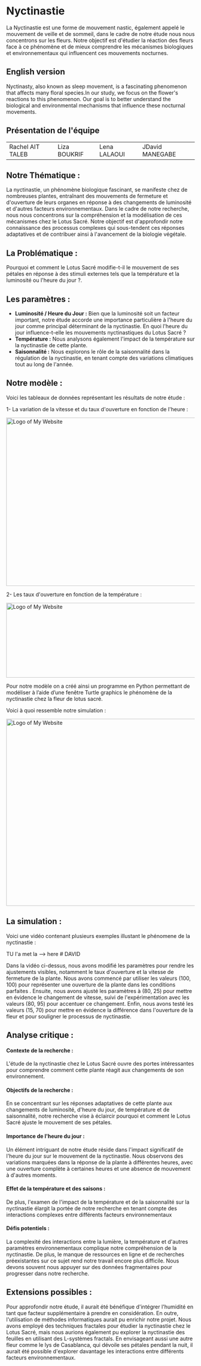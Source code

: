 # Nyctinastie

La Nyctinastie est une forme de mouvement nastic, également appelé le mouvement de veille et de sommeil, dans le cadre de notre étude nous nous concentrons sur les fleurs.
Notre objectif est d'étudier la réaction des fleurs face à ce  phénomène et de mieux comprendre les mécanismes biologiques et environnementaux qui influencent ces mouvements nocturnes.
## English version

Nyctinasty, also known as sleep movement, is a fascinating phenomenon that affects many floral species.In our study, we focus on the flower's reactions to this phenomenon. Our goal is to better understand the biological and environmental mechanisms that influence these nocturnal movements.

## Présentation de l'équipe
<table>
    <tr>
        <td>Rachel AIT TALEB</td>
        <td>Liza BOUKRIF</td>
        <td>Lena LALAOUI</td>
        <td>JDavid MANEGABE</td>
    </tr>
</table>


##  Notre Thématique :
La nyctinastie, un phénomène biologique fascinant, se manifeste chez de nombreuses plantes, entraînant des mouvements de fermeture et d'ouverture de leurs organes en réponse à des changements de luminosité et d'autres facteurs environnementaux. Dans le cadre de notre recherche, nous nous concentrons sur la compréhension et la modélisation de ces mécanismes chez le Lotus Sacré. Notre objectif est d'approfondir notre connaissance des processus complexes qui sous-tendent ces réponses adaptatives et de contribuer ainsi à l'avancement de la biologie végétale.

## La Problématique : 
Pourquoi et comment le Lotus Sacré modifie-t-il le mouvement de ses pétales en réponse à des stimuli externes tels que la température et la luminosité ou l'heure du jour ?.


## Les paramètres :    
- **Luminosité / Heure du Jour :** Bien que la luminosité soit un facteur important, notre étude accorde une importance particulière à l'heure du jour comme principal déterminant de la nyctinastie.  En quoi l'heure du jour influence-t-elle les mouvements nyctinastiques du Lotus Sacré ?
- **Température :** Nous analysons également l'impact de la température sur la nyctinastie de cette plante.
- **Saisonnalité :** Nous explorons le rôle de la saisonnalité dans la régulation de la nyctinastie, en tenant compte des variations climatiques tout au long de l'année.

## Notre modèle :

Voici les tableaux de données représentant les résultats de notre étude :

 1- La variation de la vitesse et du taux d'ouverture en fonction de l'heure :

 
 <img src="https://github.com/are-dynamic-2024-g4/nyctinastie-lotus/blob/main/VTH.png" alt="Logo of My Website" width="550" height="450"> 





 2- Les taux d'ouverture en fonction de la température : 


 <img src="https://github.com/are-dynamic-2024-g4/nyctinastie-lotus/blob/main/TO.png" alt="Logo of My Website" width="1500" height="200"> 


 
Pour notre modèle on a créé ainsi un programme en Python permettant de modéliser à l’aide d’une fenêtre Turtle graphics le phénomène de la nyctinastie chez la fleur de lotus sacré.

Voici à quoi ressemble notre simulation :


<img src="https://github.com/are-dynamic-2024-g4/nyctinastie-lotus/raw/main/modele.png.png" alt="Logo of My Website" width="550" height="500"> 


## La simulation : 
Voici une vidéo contenant plusieurs exemples illustant le phénomene de la nyctinastie :

TU l'a met la --> here # DAVID



Dans la vidéo ci-dessus, nous avons modifié les paramètres pour rendre les ajustements visibles, notamment le taux d'ouverture et la vitesse de fermeture de la plante. Nous avons commencé par utiliser les valeurs (100, 100) pour représenter une ouverture de la plante dans les conditions parfaites . Ensuite, nous avons ajusté les paramètres à (80, 25) pour mettre en évidence le changement de vitesse, suivi de l'expérimentation avec les valeurs (80, 95) pour accentuer ce changement. Enfin, nous avons testé les valeurs (15, 70) pour mettre en évidence la différence dans l'ouverture de la fleur et pour souligner le processus de nyctinastie.



## Analyse critique :
#### Contexte de la recherche :
L'étude de la nyctinastie chez le Lotus Sacré ouvre des portes intéressantes pour comprendre comment cette plante réagit aux changements de son environnement.
#### Objectifs de la recherche :
En se concentrant sur les réponses adaptatives de cette plante aux changements de luminosité, d'heure du jour, de température et de saisonnalité, notre recherche vise à éclaircir pourquoi et comment le Lotus Sacré ajuste le mouvement de ses pétales.
#### Importance de l'heure du jour :
Un élément intriguant de notre étude réside dans l'impact significatif de l'heure du jour sur le mouvement de la nyctinastie. Nous observons des variations marquées dans la réponse de la plante à différentes heures, avec une ouverture complète à certaines heures et une absence de mouvement à d'autres moments.
#### Effet de la température et des saisons :
De plus, l'examen de l'impact de la température et de la saisonnalité sur la nyctinastie élargit la portée de notre recherche en tenant compte des interactions complexes entre différents facteurs environnementaux
#### Défis potentiels :
La complexité des interactions entre la lumière, la température et d'autres paramètres environnementaux complique notre compréhension de la nyctinastie. De plus, le manque de ressources en ligne et de recherches préexistantes sur ce sujet rend notre travail encore plus difficile. Nous devons souvent nous appuyer sur des données fragmentaires pour progresser dans notre recherche.

## Extensions possibles :
Pour approfondir notre étude, il aurait été bénéfique d'intégrer l'humidité en tant que facteur supplémentaire à prendre en considération. En outre, l'utilisation de méthodes informatiques aurait pu enrichir notre projet. Nous avons employé des techniques fractales pour étudier la nyctinastie chez le Lotus Sacré, mais nous aurions également pu explorer la nyctinastie des feuilles en utilisant des L-systèmes fractals. En envisageant aussi une autre fleur comme le lys de Casablanca, qui dévoile ses pétales pendant la nuit, il aurait été possible d'explorer davantage les interactions entre différents facteurs environnementaux.







